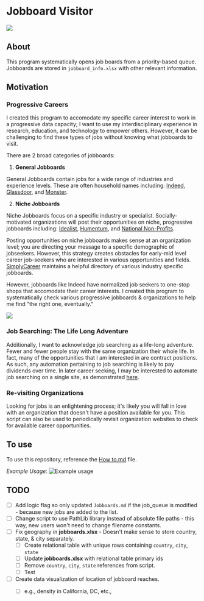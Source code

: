 # Jobboard Visitor
![](https://toonclips.com/600/cartoon-boy-knocking-on-a-door-by-toonaday-6729.jpg)

## About
This program systematically opens job boards from a priority-based queue. Jobboards are stored in `jobboard_info.xlsx` with other relevant information.


## Motivation

### Progressive Careers
I created this program to accomodate my specific career interest to work in a progressive data capacity; I want to use my interdisciplinary experience in research, education, and technology to empower others. However, it can be challenging to find these types of jobs without knowing what jobboards to visit.

There are 2 broad categories of jobboards:
1. **General Jobboards**
   
General Jobboards contain jobs for a wide range of industries and experience levels. These are often household names including: [Indeed](https://www.indeed.com/), [Glassdoor](http://glassdoor.com/), and [Monster](https://www.monster.com/). 

2. **Niche Jobboards**
   
Niche Jobboards focus on a specific industry or specialist. Socially-motivated organizations will post their opportunities on niche, progressive jobboards including: [Idealist](https://www.idealist.org/), [Humentum](https://jobs.humentum.org/), and [National Non-Profits](https://nationalnonprofits.org/).


Posting opportunities on niche jobboards makes sense at an organization level; you are directing your message to a specific demographic of jobseekers. However, this strategy creates obstacles for early-mid level career job-seekers who are interested in various opportunities and fields. [SimplyCareer](http://simplycareer.com/job-site-directory/) maintains a helpful directory of various industry specific jobboards.

However, jobboards like Indeed have normalized job seekers to one-stop shops that accomodate their career interests. I created this program to systematically check various progressive jobboards & organizations to help me find "the right one, eventually."

![](https://i.imgur.com/JH9jQki.jpg)


### Job Searching: The Life Long Adventure

Additionally, I want to acknowledge job searching as a life-long adventure. Fewer and fewer people stay with the same organization their whole life. In fact, many of the opportunities that I am interested in are contract positions. <!-- This is especialy true in technological roles, where it's often encouraged for people to switch jobs every 3-4 years to seek new skills, different responsibilities, and better compensation.  -->As such, any automation pertaining to job searching is likely to pay dividends over time. In later career seeking, I may be interested to automate job searching on a single site, as demonstrated [here](https://realpython.com/beautiful-soup-web-scraper-python/).


### Re-visiting Organizations

Looking for jobs is an enlightening process; it's likely you will fall in love with an organization that doesn't have a position available for you. This script can also be used to periodically revisit organization websites to check for available career opportunities.


## To use
To use this repository, reference the [How to.md](https://github.com/jaimiles23/jobboard_visitor/blob/main/job_files/How%20to.md) file.

_Example Usage_:
![Example usage](https://i.imgur.com/3SkMJkz.jpg)

## TODO
- [ ] Add logic flag so only updated `Jobboards.md` if the job_queue is modified - because new jobs are added to the list.
- [ ] Change script to use PathLib library instead of absolute file paths - this way, new users won't need to change filename constants.
- [ ] Fix geography in **jobboards.xlsx** - Doesn't make sense to store country, state, & city separately.
  - [ ] Create relational table with unique rows containing `country`, `city`, `state`
  - [ ] Update **jobboards.xlsx** with relational table primary ids
  - [ ] Remove `country`, `city`, `state` references from script.
  - [ ] Test
- [ ] Create data visualization of location of jobboard reaches.
  - [ ] e.g., density in California, DC, etc.,

